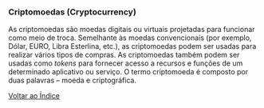 ### Criptomoedas (Cryptocurrency)

As criptomoedas são moedas digitais ou virtuais projetadas para funcionar como meio de troca. Semelhante às moedas convencionais (por exemplo, Dólar, EURO, Libra Esterlina, etc.), as criptomoedas podem ser usadas para realizar vários tipos de compras. As criptomoedas também podem ser usadas como _tokens_ para fornecer acesso a recursos e funções de um determinado aplicativo ou serviço. O termo criptomoeda é composto por duas palavras – moeda e criptográfica.

[Voltar ao Índice](../)